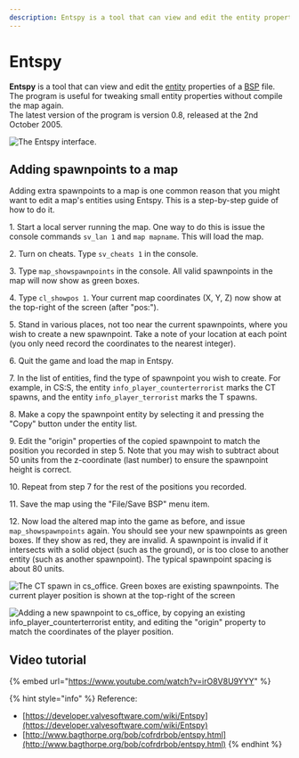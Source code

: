 ```yaml
---
description: Entspy is a tool that can view and edit the entity properties of a BSP file.
---
```


# Entspy

**Entspy** is a tool that can view and edit the [entity](https://developer.valvesoftware.com/wiki/Entity) properties of a [BSP](https://developer.valvesoftware.com/wiki/BSP) file.\
The program is useful for tweaking small entity properties without compile the map again.\
The latest version of the program is version 0.8, released at the 2nd October 2005.

![The Entspy interface.](../../../../../.gitbook/assets/entspy1.gif)

## Adding spawnpoints to a map

Adding extra spawnpoints to a map is one common reason that you might want to edit a map's entities using Entspy. This is a step-by-step guide of how to do it.

1\. Start a local server running the map. One way to do this is issue the console commands `sv_lan 1` and `map mapname`. This will load the map.

2\. Turn on cheats. Type `sv_cheats 1` in the console.

3\. Type `map_showspawnpoints` in the console. All valid spawnpoints in the map will now show as green boxes.

4\. Type `cl_showpos 1`. Your current map coordinates (X, Y, Z) now show at the top-right of the screen (after "pos:").

5\. Stand in various places, not too near the current spawnpoints, where you wish to create a new spawnpoint. Take a note of your location at each point (you only need record the coordinates to the nearest integer).

6\. Quit the game and load the map in Entspy.

7\. In the list of entities, find the type of spawnpoint you wish to create. For example, in CS:S, the entity `info_player_counterterrorist` marks the CT spawns, and the entity `info_player_terrorist` marks the T spawns.

8\. Make a copy the spawnpoint entity by selecting it and pressing the "Copy" button under the entity list.

9\. Edit the "origin" properties of the copied spawnpoint to match the position you recorded in step 5. Note that you may wish to subtract about 50 units from the z-coordinate (last number) to ensure the spawnpoint height is correct.

10\. Repeat from step 7 for the rest of the positions you recorded.

11\. Save the map using the "File/Save BSP" menu item.

12\. Now load the altered map into the game as before, and issue `map_showspawnpoints` again. You should see your new spawnpoints as green boxes. If they show as red, they are invalid. A spawnpoint is invalid if it intersects with a solid object (such as the ground), or is too close to another entity (such as another spawnpoint). The typical spawnpoint spacing is about 80 units.

![The CT spawn in cs\_office. Green boxes are existing spawnpoints. The current player position is shown at the top-right of the screen](../../../../../.gitbook/assets/cs\_office0000.jpg)

![Adding a new spawnpoint to cs\_office, by copying an existing info\_player\_counterterrorist entity, and editing the "origin" property to match the coordinates of the player position.](../../../../../.gitbook/assets/entspy\_edit.png)

## Video tutorial

{% embed url="https://www.youtube.com/watch?v=irO8V8U9YYY" %}

{% hint style="info" %}
Reference:&#x20;

* [https://developer.valvesoftware.com/wiki/Entspy](https://developer.valvesoftware.com/wiki/Entspy)
* [http://www.bagthorpe.org/bob/cofrdrbob/entspy.html](http://www.bagthorpe.org/bob/cofrdrbob/entspy.html)
{% endhint %}
